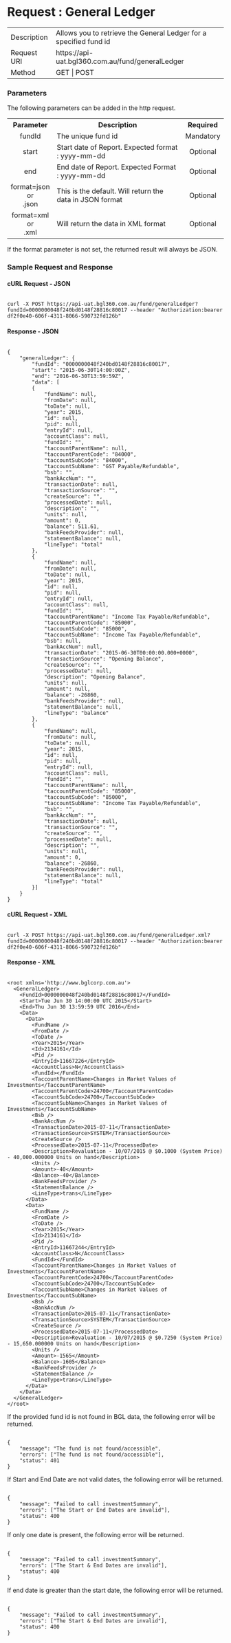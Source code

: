 # Request : General Ledger

<table>
    <tr>
        <td>Description</td>
        <td>Allows you to retrieve the General Ledger for a specified fund id</td>
    </tr>
    <tr>
        <td>Request URI</td>
        <td>https://api-uat.bgl360.com.au/fund/generalLedger</td>
    </tr>
    <tr>
        <td>Method</td>
        <td>GET | POST</td>
    </tr>
</table>

### Parameters

The following parameters can be added in the http request.

<table>
    <tr>
        <th>Parameter</th>
        <th>Description</th>
        <th>Required</th>
    </tr>
    <tr>
        <td align="center">fundId</td>
        <td>The unique fund id</td>
        <td  align="center">Mandatory</td>
    </tr>
    <tr>
        <td align="center">start</td>
        <td>Start date of Report.  Expected format : yyyy-mm-dd</td>
        <td  align="center">Optional</td>
    </tr>
    <tr>
        <td align="center">end</td>
        <td>End date of Report.  Expected Format : yyyy-mm-dd</td>
        <td  align="center">Optional</td>
    </tr>
    <tr>
        <td align="center">format=json <br> or <br> .json</td>
        <td>This is the default. Will return the data in JSON format</td>
        <td  align="center">Optional</td>
    </tr>
    <tr>
        <td align="center">format=xml  <br> or <br> .xml</td>
        <td>Will return the data in XML format</td>
        <td  align="center">Optional</td>
    </tr>
<table>

If the format parameter is not set, the returned result will always be JSON.

### Sample Request and Response

#### cURL Request - JSON

```

curl -X POST https://api-uat.bgl360.com.au/fund/generalLedger?fundId=0000000048f240bd0148f28816c80017 --header "Authorization:bearer df2f0e40-606f-4311-8066-590732fd126b"

```

#### Response - JSON

```

{
	"generalLedger": {
		"fundId": "0000000048f240bd0148f28816c80017",
		"start": "2015-06-30T14:00:00Z",
		"end": "2016-06-30T13:59:59Z",
		"data": [
		{
			"fundName": null,
			"fromDate": null,
			"toDate": null,
			"year": 2015,
			"id": null,
			"pid": null,
			"entryId": null,
			"accountClass": null,
			"fundId": "",
			"taccountParentName": null,
			"taccountParentCode": "84000",
			"taccountSubCode": "84000",
			"taccountSubName": "GST Payable/Refundable",
			"bsb": "",
			"bankAccNum": "",
			"transactionDate": null,
			"transactionSource": "",
			"createSource": "",
			"processedDate": null,
			"description": "",
			"units": null,
			"amount": 0,
			"balance": 511.61,
			"bankFeedsProvider": null,
			"statementBalance": null,
			"lineType": "total"
		},
		{
			"fundName": null,
			"fromDate": null,
			"toDate": null,
			"year": 2015,
			"id": null,
			"pid": null,
			"entryId": null,
			"accountClass": null,
			"fundId": "",
			"taccountParentName": "Income Tax Payable/Refundable",
			"taccountParentCode": "85000",
			"taccountSubCode": "85000",
			"taccountSubName": "Income Tax Payable/Refundable",
			"bsb": null,
			"bankAccNum": null,
			"transactionDate": "2015-06-30T00:00:00.000+0000",
			"transactionSource": "Opening Balance",
			"createSource": "",
			"processedDate": null,
			"description": "Opening Balance",
			"units": null,
			"amount": null,
			"balance": -26860,
			"bankFeedsProvider": null,
			"statementBalance": null,
			"lineType": "balance"
		},
		{
			"fundName": null,
			"fromDate": null,
			"toDate": null,
			"year": 2015,
			"id": null,
			"pid": null,
			"entryId": null,
			"accountClass": null,
			"fundId": "",
			"taccountParentName": null,
			"taccountParentCode": "85000",
			"taccountSubCode": "85000",
			"taccountSubName": "Income Tax Payable/Refundable",
			"bsb": "",
			"bankAccNum": "",
			"transactionDate": null,
			"transactionSource": "",
			"createSource": "",
			"processedDate": null,
			"description": "",
			"units": null,
			"amount": 0,
			"balance": -26860,
			"bankFeedsProvider": null,
			"statementBalance": null,
			"lineType": "total"
		}]
	}
}

```

#### cURL Request - XML

```

curl -X POST https://api-uat.bgl360.com.au/fund/generalLedger.xml?fundId=0000000048f240bd0148f28816c80017 --header "Authorization:bearer df2f0e40-606f-4311-8066-590732fd126b"

```

#### Response - XML

```

<root xmlns='http://www.bglcorp.com.au'>
  <GeneralLedger>
    <FundId>0000000048f240bd0148f28816c80017</FundId>
    <Start>Tue Jun 30 14:00:00 UTC 2015</Start>
    <End>Thu Jun 30 13:59:59 UTC 2016</End>
    <Data>
      <Data>
        <FundName />
        <FromDate />
        <ToDate />
        <Year>2015</Year>
        <Id>2134161</Id>
        <Pid />
        <EntryId>11667226</EntryId>
        <AccountClass>N</AccountClass>
        <FundId></FundId>
        <TaccountParentName>Changes in Market Values of Investments</TaccountParentName>
        <TaccountParentCode>24700</TaccountParentCode>
        <TaccountSubCode>24700</TaccountSubCode>
        <TaccountSubName>Changes in Market Values of Investments</TaccountSubName>
        <Bsb />
        <BankAccNum />
        <TransactionDate>2015-07-11</TransactionDate>
        <TransactionSource>SYSTEM</TransactionSource>
        <CreateSource />
        <ProcessedDate>2015-07-11</ProcessedDate>
        <Description>Revaluation - 10/07/2015 @ $0.1000 (System Price) - 40,000.000000 Units on hand</Description>
        <Units />
        <Amount>-40</Amount>
        <Balance>-40</Balance>
        <BankFeedsProvider />
        <StatementBalance />
        <LineType>trans</LineType>
      </Data>
      <Data>
        <FundName />
        <FromDate />
        <ToDate />
        <Year>2015</Year>
        <Id>2134161</Id>
        <Pid />
        <EntryId>11667244</EntryId>
        <AccountClass>N</AccountClass>
        <FundId></FundId>
        <TaccountParentName>Changes in Market Values of Investments</TaccountParentName>
        <TaccountParentCode>24700</TaccountParentCode>
        <TaccountSubCode>24700</TaccountSubCode>
        <TaccountSubName>Changes in Market Values of Investments</TaccountSubName>
        <Bsb />
        <BankAccNum />
        <TransactionDate>2015-07-11</TransactionDate>
        <TransactionSource>SYSTEM</TransactionSource>
        <CreateSource />
        <ProcessedDate>2015-07-11</ProcessedDate>
        <Description>Revaluation - 10/07/2015 @ $0.7250 (System Price) - 15,650.000000 Units on hand</Description>
        <Units />
        <Amount>-1565</Amount>
        <Balance>-1605</Balance>
        <BankFeedsProvider />
        <StatementBalance />
        <LineType>trans</LineType>
      </Data>
    </Data>
  </GeneralLedger>
</root>

```

If the provided fund id is not found in BGL data, the following error will be returned.

```

{
	"message": "The fund is not found/accessible",
	"errors": ["The fund is not found/accessible"],
	"status": 401
}

```

If Start and End Date are not valid dates, the following error will be returned.

```

{
	"message": "Failed to call investmentSummary",
	"errors": ["The Start or End Dates are invalid"],
	"status": 400
}

```

If only one date is present, the following error will be returned.

```

{
	"message": "Failed to call investmentSummary",
	"errors": ["The Start & End Dates are invalid"],
	"status": 400
}

```

If end date is greater than the start date, the following error will be returned.

```

{
	"message": "Failed to call investmentSummary",
	"errors": ["The Start & End Dates are invalid"],
	"status": 400
}

```


